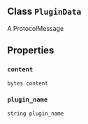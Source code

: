 

## Class  `PluginData` 
A ProtocolMessage

## Properties


###  `content` 
 `bytes content` 

###  `plugin_name` 
 `string plugin_name` 

